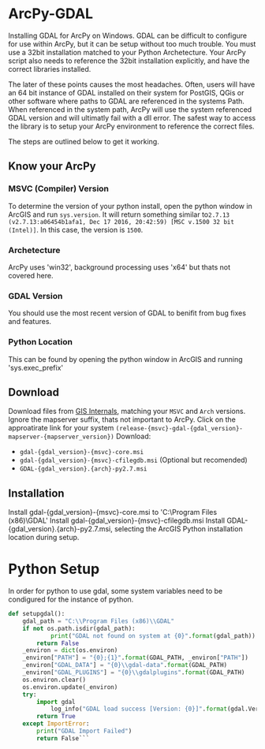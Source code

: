 # ArcPy-GDAL

Installing GDAL for ArcPy on Windows. GDAL can be difficult to configure for use within ArcPy, but it can be setup without too much trouble. You must use a 32bit installation matched to your Python Archetecture. Your ArcPy script also needs to reference the 32bit installation explicitly, and have the correct libraries installed.
 
The later of these points causes the most headaches. Often, users will have an 64 bit instance of GDAL installed on their system for PostGIS, QGis or other software where paths to GDAL are referenced in the systems Path. When referenced in the system path, ArcPy will use the system referenced GDAL version and will ultimatly fail with a dll error. The safest way to access the library is to setup your ArcPy environment to reference the correct files.

The steps are outlined below to get it working.

## Know your ArcPy

### MSVC (Compiler) Version
To determine the version of your python install, open the python window in ArcGIS and run `sys.version`. It will return something similar to`2.7.13 (v2.7.13:a06454b1afa1, Dec 17 2016, 20:42:59) [MSC v.1500 32 bit (Intel)]`. In this case, the version is `1500`.

### Archetecture
ArcPy uses 'win32', background processing uses 'x64' but thats not covered here.

### GDAL Version
You should use the most recent version of GDAL to benifit from bug fixes and features.

### Python Location
This can be found by opening the python window in ArcGIS and running 'sys.exec_prefix'

## Download
Download files from [GIS Internals](http://www.gisinternals.com/release.php), matching your `MSVC` and `Arch` versions. Ignore the mapserver suffix, thats not important to ArcPy.
Click on the approatirate link for your system `(release-{msvc}-gdal-{gdal_version}-mapserver-{mapserver_version})`
Download:
   * `gdal-{gdal_version}-{msvc}-core.msi`
   * `gdal-{gdal_version}-{msvc}-cfilegdb.msi` (Optional but recomended)
   * `GDAL-{gdal_version}.{arch}-py2.7.msi`

## Installation
Install gdal-{gdal_version}-{msvc}-core.msi to 'C:\Program Files (x86)\GDAL'
Install gdal-{gdal_version}-{msvc}-cfilegdb.msi
Install GDAL-{gdal_version}.{arch}-py2.7.msi, selecting the ArcGIS Python installation location during setup.

# Python Setup
In order for python to use gdal, some system variables need to be condigured for the instance of python.

```python
def setupgdal():
	gdal_path = "C:\\Program Files (x86)\\GDAL"
	if not os.path.isdir(gdal_path):
	        print("GDAL not found on system at {0}".format(gdal_path))
		return False
	_environ = dict(os.environ)
	_environ["PATH"] = "{0};{1}".format(GDAL_PATH, _environ["PATH"])
	_environ["GDAL_DATA"] = "{0}\\gdal-data".format(GDAL_PATH)
	_environ["GDAL_PLUGINS"] = "{0}\\gdalplugins".format(GDAL_PATH)
	os.environ.clear()
	os.environ.update(_environ)
	try:
        import gdal
       		log_info("GDAL load success [Version: {0}]".format(gdal.VersionInfo('VERSION_NUM')))
		return True
	except ImportError:
		print("GDAL Import Failed")
		return False```
